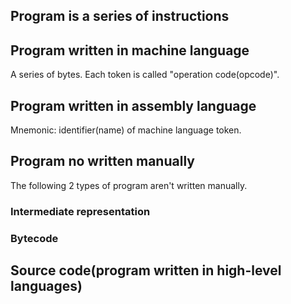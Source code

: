 ## Program is a series of instructions

## Program written in machine language
A series of bytes. Each token is called "operation code(opcode)".

## Program written in assembly language
Mnemonic: identifier(name) of machine language token.

## Program no written manually
The following 2 types of program aren't written manually.

### Intermediate representation

### Bytecode

## Source code(program written in high-level languages)

